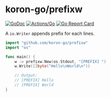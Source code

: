 # koron-go/prefixw

[![GoDoc](https://godoc.org/github.com/koron-go/prefixw?status.svg)](https://godoc.org/github.com/koron-go/prefixw)
[![Actions/Go](https://github.com/koron-go/prefixw/workflows/Go/badge.svg)](https://github.com/koron-go/prefixw/actions?query=workflow%3AGo)
[![Go Report Card](https://goreportcard.com/badge/github.com/koron-go/prefixw)](https://goreportcard.com/report/github.com/koron-go/prefixw)

A `io.Writer` appends prefix for each lines.

```go
import "github.com/koron-go/prefixw"
import "os"

func main() {
    w := prefixw.New(os.Stdout, "[PREFIX] ")
    w.Write([]byte("Hello\nWorld\n"))

    // Output:
    // [PREFIX] Hello
    // [PREFIX] World
}
```

